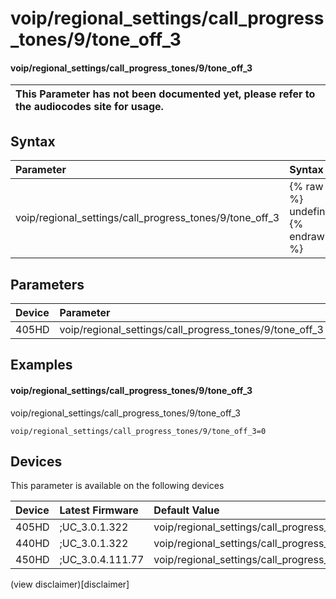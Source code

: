 ﻿---
description: voip/regional_settings/call_progress_tones/9/tone_off_3
search:
    keywords: ['voip','regional_settings','call_progress_tones','9','tone_off_3']
---

# voip/regional_settings/call_progress_tones/9/tone_off_3

#### voip/regional_settings/call_progress_tones/9/tone_off_3


| This Parameter has not been documented yet, please refer to the audiocodes site for usage.  |
| :--- |

## Syntax
| Parameter | Syntax |
| :--- | :--- |
|voip/regional_settings/call_progress_tones/9/tone_off_3 | {% raw %} undefined {% endraw %} |

## Parameters
|Device|Parameter|value|Description|
|:---|:---|:---|:---|
| 405HD | voip/regional_settings/call_progress_tones/9/tone_off_3 |  |  |

## Examples
#### voip/regional_settings/call_progress_tones/9/tone_off_3

voip/regional_settings/call_progress_tones/9/tone_off_3

```
voip/regional_settings/call_progress_tones/9/tone_off_3=0
```

## Devices
This parameter is available on the following devices

| Device | Latest Firmware | Default Value |
|:---|:---|:---|
| 405HD | ;UC_3.0.1.322 | voip/regional_settings/call_progress_tones/9/tone_off_3=0 
| 440HD | ;UC_3.0.1.322 | voip/regional_settings/call_progress_tones/9/tone_off_3=0 
| 450HD | ;UC_3.0.4.111.77 | voip/regional_settings/call_progress_tones/9/tone_off_3=0 

(view disclaimer)[disclaimer]
